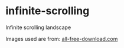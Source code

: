 # infinite-scrolling
Infinite scrolling landscape

Images used are from: <a href="https://all-free-download.com/free-vector/download/winter_sunrise_in_the_mountains_312220.html" target="_blank">all-free-download.com</a>
